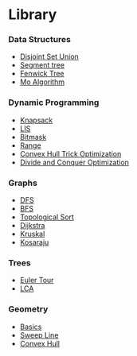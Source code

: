 # Library

### Data Structures
- [Disjoint Set Union](https://github.com/pagodepaiva/Library/blob/main/Codes/Data%20Structures/DSU.cpp)
- [Segment tree]()
- [Fenwick Tree]()
- [Mo Algorithm](https://github.com/pagodepaiva/Library/blob/main/Codes/Data%20Structures/Mo.cpp)

### Dynamic Programming
- [Knapsack]()
- [LIS]()
- [Bitmask](https://github.com/pagodepaiva/Library/blob/main/Codes/DP/bitmask.cpp)
- [Range]()
- [Convex Hull Trick Optimization]()
- [Divide and Conquer Optimization]()

### Graphs
- [DFS]()
- [BFS](https://github.com/pagodepaiva/Library/blob/main/Codes/Graphs/BFS.cpp)
- [Topological Sort]()
- [Dijkstra]()
- [Kruskal]()
- [Kosaraju](https://github.com/pagodepaiva/Library/blob/main/Codes/Graphs/kosaraju.cpp)

### Trees
- [Euler Tour]()
- [LCA](https://github.com/pagodepaiva/Library/blob/main/Codes/Trees/LCA.cpp)

### Geometry
- [Basics]()
- [Sweep Line]()
- [Convex Hull]()
